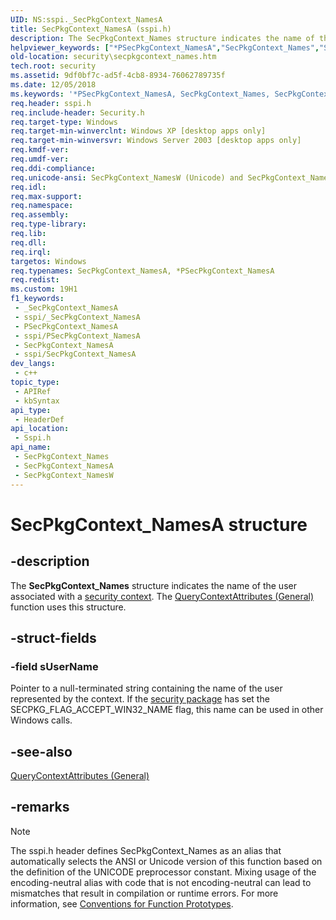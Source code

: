 ```yaml
---
UID: NS:sspi._SecPkgContext_NamesA
title: SecPkgContext_NamesA (sspi.h)
description: The SecPkgContext_Names structure indicates the name of the user associated with a security context. The QueryContextAttributes (General) function uses this structure. (ANSI)
helpviewer_keywords: ["*PSecPkgContext_NamesA","SecPkgContext_Names","SecPkgContext_Names structure [Security]","SecPkgContext_NamesA","SecPkgContext_NamesW","_ssp_secpkgcontext_names","pSecPkgContext_Names","pSecPkgContext_Names structure pointer [Security]","security.secpkgcontext_names","sspi/SecPkgContext_Names","sspi/SecPkgContext_NamesA","sspi/SecPkgContext_NamesW","sspi/pSecPkgContext_Names"]
old-location: security\secpkgcontext_names.htm
tech.root: security
ms.assetid: 9df0bf7c-ad5f-4cb8-8934-76062789735f
ms.date: 12/05/2018
ms.keywords: '*PSecPkgContext_NamesA, SecPkgContext_Names, SecPkgContext_Names structure [Security], SecPkgContext_NamesA, SecPkgContext_NamesW, _ssp_secpkgcontext_names, pSecPkgContext_Names, pSecPkgContext_Names structure pointer [Security], security.secpkgcontext_names, sspi/SecPkgContext_Names, sspi/SecPkgContext_NamesA, sspi/SecPkgContext_NamesW, sspi/pSecPkgContext_Names'
req.header: sspi.h
req.include-header: Security.h
req.target-type: Windows
req.target-min-winverclnt: Windows XP [desktop apps only]
req.target-min-winversvr: Windows Server 2003 [desktop apps only]
req.kmdf-ver: 
req.umdf-ver: 
req.ddi-compliance: 
req.unicode-ansi: SecPkgContext_NamesW (Unicode) and SecPkgContext_NamesA (ANSI)
req.idl: 
req.max-support: 
req.namespace: 
req.assembly: 
req.type-library: 
req.lib: 
req.dll: 
req.irql: 
targetos: Windows
req.typenames: SecPkgContext_NamesA, *PSecPkgContext_NamesA
req.redist: 
ms.custom: 19H1
f1_keywords:
 - _SecPkgContext_NamesA
 - sspi/_SecPkgContext_NamesA
 - PSecPkgContext_NamesA
 - sspi/PSecPkgContext_NamesA
 - SecPkgContext_NamesA
 - sspi/SecPkgContext_NamesA
dev_langs:
 - c++
topic_type:
 - APIRef
 - kbSyntax
api_type:
 - HeaderDef
api_location:
 - Sspi.h
api_name:
 - SecPkgContext_Names
 - SecPkgContext_NamesA
 - SecPkgContext_NamesW
---
```


# SecPkgContext_NamesA structure


## -description

The <b>SecPkgContext_Names</b> structure indicates the name of the user associated with a <a href="/windows/desktop/SecGloss/s-gly">security context</a>. The 
<a href="/windows/desktop/api/sspi/nf-sspi-querycontextattributesa">QueryContextAttributes (General)</a> function uses this structure.

## -struct-fields

### -field sUserName

Pointer to a null-terminated string containing the name of the user represented by the context. If the <a href="/windows/desktop/SecGloss/s-gly">security package</a> has set the SECPKG_FLAG_ACCEPT_WIN32_NAME flag, this name can be used in other Windows calls.

## -see-also

<a href="/windows/desktop/api/sspi/nf-sspi-querycontextattributesa">QueryContextAttributes (General)</a>

## -remarks

> [!NOTE]
> The sspi.h header defines SecPkgContext_Names as an alias that automatically selects the ANSI or Unicode version of this function based on the definition of the UNICODE preprocessor constant. Mixing usage of the encoding-neutral alias with code that is not encoding-neutral can lead to mismatches that result in compilation or runtime errors. For more information, see [Conventions for Function Prototypes](/windows/win32/intl/conventions-for-function-prototypes).
